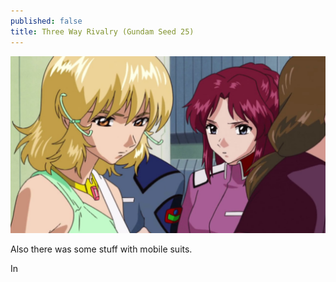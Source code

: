 ```yaml
---
published: false
title: Three Way Rivalry (Gundam Seed 25)
---
```

![](/purity.jpg)

Also there was some stuff with mobile suits.

In 